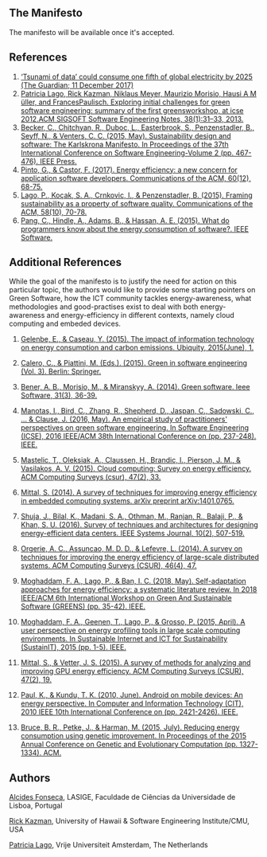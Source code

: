 ## The Manifesto

The manifesto will be available once it's accepted.

## References

1. [‘Tsunami of data’ could consume one fifth of global electricity by 2025 (The Guardian; 11 December 2017)](https://www.theguardian.com/environment/2017/dec/11/tsunami-of-data-could-consume-fifth-global-electricity-by-2025)
2. [Patricia  Lago,  Rick  Kazman,  Niklaus  Meyer,  Maurizio  Morisio,  Hausi  A  M ̈uller,  and  FrancesPaulisch.  Exploring initial challenges for green software engineering:  summary of the first greensworkshop, at icse 2012.ACM SIGSOFT Software Engineering Notes, 38(1):31–33, 2013.](http://greens.cs.vu.nl)
3. [Becker, C., Chitchyan, R., Duboc, L., Easterbrook, S., Penzenstadler, B., Seyff, N., & Venters, C. C. (2015, May). Sustainability design and software: The Karlskrona Manifesto. In Proceedings of the 37th International Conference on Software Engineering-Volume 2 (pp. 467-476). IEEE Press.](https://arxiv.org/abs/1410.6968)
4. [Pinto, G., & Castor, F. (2017). Energy efficiency: a new concern for application software developers. Communications of the ACM, 60(12), 68-75.](https://doi.org/10.1145/3154384)
5. [Lago, P., Koçak, S. A., Crnkovic, I., & Penzenstadler, B. (2015). Framing sustainability as a property of software quality. Communications of the ACM, 58(10), 70-78.](https://research.vu.nl/en/publications/framing-sustainability-as-a-property-of-software-quality)
6. [Pang, C., Hindle, A., Adams, B., & Hassan, A. E. (2015). What do programmers know about the energy consumption of software?. IEEE Software.](https://ieeexplore.ieee.org/document/7155416)

## Additional References

While the goal of the manifesto is to justify the need for action on this particular topic, the authors would like to provide some starting pointers on Green Software, how the ICT community tackles energy-awareness, what methodologies and good-practises exist to deal with both energy-awareness and energy-efficiency in different contexts, namely cloud computing and embeded devices.

1. [Gelenbe, E., & Caseau, Y. (2015). The impact of information technology on energy consumption and carbon emissions. Ubiquity, 2015(June), 1.](https://www.researchgate.net/profile/Erol_Gelenbe/publication/282517963_The_impact_of_information_technology_on_energy_consumption_and_carbon_emissions/links/566d609908aea0892c525812/The-impact-of-information-technology-on-energy-consumption-and-carbon-emissions.pdf)
2. [Calero, C., & Piattini, M. (Eds.). (2015). Green in software engineering (Vol. 3). Berlin: Springer.](https://link.springer.com/content/pdf/10.1007/978-3-319-08581-4.pdf)
3. [Bener, A. B., Morisio, M., & Miranskyy, A. (2014). Green software. Ieee Software, 31(3), 36-39.](https://ieeexplore.ieee.org/iel7/52/6802981/06802987.pdf)
4. [Manotas, I., Bird, C., Zhang, R., Shepherd, D., Jaspan, C., Sadowski, C., ... & Clause, J. (2016, May). An empirical study of practitioners' perspectives on green software engineering. In Software Engineering (ICSE), 2016 IEEE/ACM 38th International Conference on (pp. 237-248). IEEE.](https://ieeexplore.ieee.org/abstract/document/7886907/)

6. [Mastelic, T., Oleksiak, A., Claussen, H., Brandic, I., Pierson, J. M., & Vasilakos, A. V. (2015). Cloud computing: Survey on energy efficiency. ACM Computing Surveys (csur), 47(2), 33.](https://hal.archives-ouvertes.fr/hal-01153714/file/mastelic_13283.pdf)
7. [Mittal, S. (2014). A survey of techniques for improving energy efficiency in embedded computing systems. arXiv preprint arXiv:1401.0765.](https://arxiv.org/pdf/1401.0765.pdf)
8. [Shuja, J., Bilal, K., Madani, S. A., Othman, M., Ranjan, R., Balaji, P., & Khan, S. U. (2016). Survey of techniques and architectures for designing energy-efficient data centers. IEEE Systems Journal, 10(2), 507-519.](https://www.mcs.anl.gov/~balaji/pubs/2016/systems/systems16.energy_efficient_datacenters.pdf)
9. [Orgerie, A. C., Assuncao, M. D. D., & Lefevre, L. (2014). A survey on techniques for improving the energy efficiency of large-scale distributed systems. ACM Computing Surveys (CSUR), 46(4), 47.](https://dl.acm.org/citation.cfm?id=2532637)
10. [Moghaddam, F. A., Lago, P., & Ban, I. C. (2018, May). Self-adaptation approaches for energy efficiency: a systematic literature review. In 2018 IEEE/ACM 6th International Workshop on Green And Sustainable Software (GREENS) (pp. 35-42). IEEE.](https://research.vu.nl/ws/portalfiles/portal/57187051)
11. [Moghaddam, F. A., Geenen, T., Lago, P., & Grosso, P. (2015, April). A user perspective on energy profiling tools in large scale computing environments. In Sustainable Internet and ICT for Sustainability (SustainIT), 2015 (pp. 1-5). IEEE.](http://dare.ubvu.vu.nl/bitstream/handle/1871/54021/MoghaddamGLG15.pdf?sequence=1)
12. [Mittal, S., & Vetter, J. S. (2015). A survey of methods for analyzing and improving GPU energy efficiency. ACM Computing Surveys (CSUR), 47(2), 19.](http://citeseerx.ist.psu.edu/viewdoc/download?doi=10.1.1.753.1599&rep=rep1&type=pdf)
13. [Paul, K., & Kundu, T. K. (2010, June). Android on mobile devices: An energy perspective. In Computer and Information Technology (CIT), 2010 IEEE 10th International Conference on (pp. 2421-2426). IEEE.](https://www-bcf.usc.edu/~halfond/papers/hao13icse.pdf)
14. [Bruce, B. R., Petke, J., & Harman, M. (2015, July). Reducing energy consumption using genetic improvement. In Proceedings of the 2015 Annual Conference on Genetic and Evolutionary Computation (pp. 1327-1334). ACM.](https://doi.org/10.1145/2739480.2754752)

## Authors

[Alcides Fonseca](http://alcidesfonseca.com), LASIGE, Faculdade de Ciências da Universidade de Lisboa, Portugal

[Rick Kazman](http://shidler.hawaii.edu/directory/rick-kazman/itm), University of Hawaii & Software Engineering Institute/CMU, USA

[Patricia Lago](https://www.cs.vu.nl/~patricia/), Vrije Universiteit Amsterdam, The Netherlands
